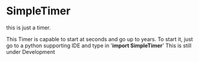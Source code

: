 # SimpleTimer
this is just a timer.

This Timer is capable to start at seconds and go up to years.
To start it, just go to a python supporting IDE and type in '**import SimpleTimer**'
This is still under Development
